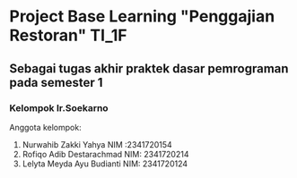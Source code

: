 # Project Base Learning "Penggajian Restoran" TI_1F
## Sebagai tugas akhir praktek dasar pemrograman pada semester 1
### Kelompok Ir.Soekarno
Anggota kelompok:
1. Nurwahib Zakki Yahya NIM :2341720154
2. Rofiqo Adib Destarachmad NIM: 2341720214
3. Lelyta Meyda Ayu Budianti NIM: 2341720124


